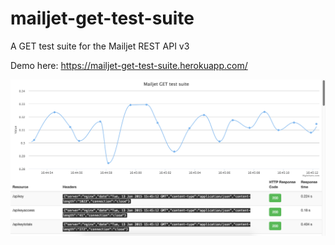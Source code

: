 # mailjet-get-test-suite
A GET test suite for the Mailjet REST API v3

Demo here: https://mailjet-get-test-suite.herokuapp.com/

![Mailjet GET test suite](/images/screenshot.png)
